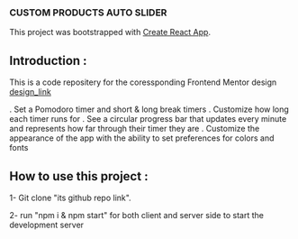 ### CUSTOM PRODUCTS AUTO SLIDER
This project was bootstrapped with [Create React App](https://github.com/facebook/create-react-app).

## Introduction :
This is a code repositery for the coressponding Frontend Mentor design [design_link](https://www.frontendmentor.io/challenges/pomodoro-app-KBFnycJ6G)

. Set a Pomodoro timer and short & long break timers
. Customize how long each timer runs for
. See a circular progress bar that updates every minute and represents how far through their timer they are
. Customize the appearance of the app with the ability to set preferences for colors and fonts

## How to use this project :
1- Git clone "its github repo link".

2- run "npm i & npm start" for both client and server side to start the development server  
